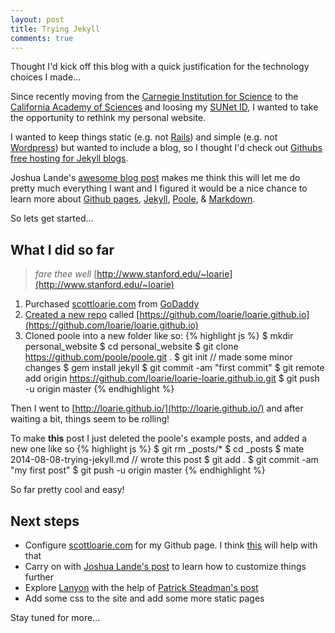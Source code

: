 ```yaml
---
layout: post
title: Trying Jekyll
comments: true
---
```



<div class="message">
  Thought I'd kick off this blog with a quick justification for the technology choices I made...
</div>

Since recently moving from the [Carnegie Institution for Science](http://carnegiescience.edu/) to the [California Academy of Sciences](http://www.calacademy.org/) and loosing my [SUNet ID](https://accounts.stanford.edu/), I wanted to take the opportunity to rethink my personal website.

I wanted to keep things static (e.g. not [Rails](http://rubyonrails.org/)) and simple (e.g. not [Wordpress](http://wordpress.org/)) but wanted to include a blog, so I thought I'd check out [Githubs free hosting for Jekyll blogs](https://pages.github.com/).

Joshua Lande's [awesome blog post](http://joshualande.com/jekyll-github-pages-poole/) makes me think this will let me do pretty much everything I want and I figured it would be a nice chance to learn more about [Github pages](https://pages.github.com/), [Jekyll](http://jekyllrb.com/), [Poole](https://github.com/poole/poole), & [Markdown](https://en.wikipedia.org/wiki/Markdown).

So lets get started...

## What I did so far

>*fare thee well* [http://www.stanford.edu/~loarie](http://www.stanford.edu/~loarie)

1. Purchased [scottloarie.com](scottloarie.com) from [GoDaddy](http://www.godaddy.com/)
2. [Created a new repo](https://github.com/new) called [https://github.com/loarie/loarie.github.io](https://github.com/loarie/loarie.github.io)
3. Cloned poole into a new folder like so:
{% highlight js %}
$ mkdir personal_website
$ cd personal_website
$ git clone https://github.com/poole/poole.git .
$ git init
// made some minor changes
$ gem install jekyll
$ git commit -am "first commit"
$ git remote add origin https://github.com/loarie/loarie-loarie.github.io.git
$ git push -u origin master
{% endhighlight %}

Then I went to [http://loarie.github.io/](http://loarie.github.io/) and after waiting a bit, things seem to be rolling!

To make **this** post I just deleted the poole's example posts, and added a new one like so
{% highlight js %}
$ git rm _posts/*
$ cd _posts
$ mate 2014-08-08-trying-jekyll.md
// wrote this post
$ git add .
$ git commit -am "my first post"
$ git push -u origin master 
{% endhighlight %}

So far pretty cool and easy!

## Next steps

- Configure [scottloarie.com](scottloarie.com) for my Github page. I think [this](https://help.github.com/articles/setting-up-a-custom-domain-with-github-pages) will help with that
- Carry on with [Joshua Lande's post](http://joshualande.com/jekyll-github-pages-poole/) to learn how to customize things further
- Explore [Lanyon](https://github.com/poole/lanyon) with the help of [Patrick Steadman's post](http://patricksteadman.ca/2014/08/04/lanyonsetup/)
- Add some css to the site and add some more static pages

Stay tuned for more...
